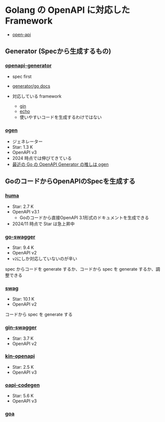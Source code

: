 # Golang の OpenAPI に対応した Framework

- [open-api](../../../api/open-api/README.md)

## Generator (Specから生成するもの)

### [openapi-generator](https://github.com/OpenAPITools/openapi-generator)

- spec first
- [generator/go docs](https://github.com/OpenAPITools/openapi-generator/blob/master/docs/generators/go.md)
- 対応している framework

  - [gin](https://github.com/OpenAPITools/openapi-generator/blob/master/docs/generators/go-gin-server.md)
  - [echo](https://github.com/OpenAPITools/openapi-generator/blob/master/docs/generators/go-echo-server.md)
  - 使いやすいコードを生成するわけではない

### [ogen](https://github.com/ogen-go/ogen)

- ジェネレーター
- Star: 1.3 K
- OpenAPI v3
- 2024 時点では伸びてきている
- [最近の Go の OpenAPI Generator の推しは ogen](https://blog.p1ass.com/posts/ogen/)

## GoのコードからOpenAPIのSpecを生成する

### [huma](https://github.com/danielgtaylor/huma)

- Star: 2.7 K
- OpenAPI v3.1
  - Goのコードから直接OpenAPI 3.1形式のドキュメントを生成できる
- 2024/11 時点で Star は急上昇中

### [go-swagger](https://github.com/go-swagger/go-swagger)

- Star: 9.4 K
- OpenAPI v2
- `v2`にしか対応していないのが辛い

spec からコードを generate するか、コードから spec を generate するか、調整できる

### [swag](https://github.com/swaggo/swag)

- Star: 10.1 K
- OpenAPI v2

コードから spec を generate する

### [gin-swagger](https://github.com/swaggo/gin-swagger)

- Star: 3.7 K
- OpenAPI v2

### [kin-openapi](https://github.com/getkin/kin-openapi)

- Star: 2.5 K
- OpenAPI v3

### [oapi-codegen](https://github.com/deepmap/oapi-codegen)

- Star: 5.6 K
- OpenAPI v3

### [goa](https://github.com/goadesign/goa)
